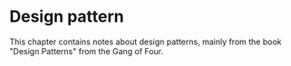 # Design pattern

This chapter contains notes about design patterns, mainly from the book "Design Patterns" from the Gang of Four.